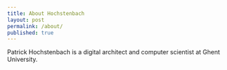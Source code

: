 ```yaml
---
title: About Hochstenbach
layout: post
permalink: /about/
published: true
---
```


Patrick Hochstenbach is a digital architect and computer scientist at
Ghent University.
